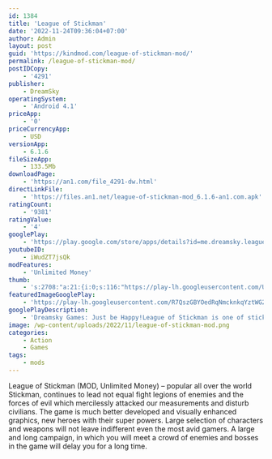 ```yaml
---
id: 1384
title: 'League of Stickman'
date: '2022-11-24T09:36:04+07:00'
author: Admin
layout: post
guid: 'https://kindmod.com/league-of-stickman-mod/'
permalink: /league-of-stickman-mod/
postIDCopy:
    - '4291'
publisher:
    - DreamSky
operatingSystem:
    - 'Android 4.1'
priceApp:
    - '0'
priceCurrencyApp:
    - USD
versionApp:
    - 6.1.6
fileSizeApp:
    - 133.5Mb
downloadPage:
    - 'https://an1.com/file_4291-dw.html'
directLinkFile:
    - 'https://files.an1.net/league-of-stickman-mod_6.1.6-an1.com.apk'
ratingCount:
    - '9381'
ratingValue:
    - '4'
googlePlay:
    - 'https://play.google.com/store/apps/details?id=me.dreamsky.leagueofstickman'
youtubeID:
    - iWudZT7jsQk
modFeatures:
    - 'Unlimited Money'
thumb:
    - 's:2708:"a:21:{i:0;s:116:"https://play-lh.googleusercontent.com/U2-iO7peM-x-utNjl__C5EBJvNI03V2Zl5TIauGjTVcf40DTE7OQc60Eucw9Aj3dq-fi=w526-h296";i:1;s:115:"https://play-lh.googleusercontent.com/4rjS57OCYr8trs0n_VlGHgJyLkUVTtuacdEsbBHEpF2i1txudpcBkLme8HkMB5OsHIg=w526-h296";i:2;s:115:"https://play-lh.googleusercontent.com/cWMVqPbOCtfFf6j634YTe14vBUH4T2lIzjTGzjruNQeeyo17x0p1r61TBpd-nfvzIzc=w526-h296";i:3;s:115:"https://play-lh.googleusercontent.com/XXob2TLDATXNJa8uKPpni3limtZ9GIGdddYuXNvnrt1TNO1o0ONn2itBZAj-Kp8NMwY=w526-h296";i:4;s:115:"https://play-lh.googleusercontent.com/xx24aiZHzz5mKk4LzfUUHqUaVtUwTUfOrpENB4k5FobnNUrnMnnv2R47OABf42sFCQo=w526-h296";i:5;s:115:"https://play-lh.googleusercontent.com/F49JDV2PmX3OXTJTTERNWC7jpcLYe8nFGbdAOh0pnsZK0YB6rVFjwvwcc2WDxEfE0sQ=w526-h296";i:6;s:116:"https://play-lh.googleusercontent.com/4DcZpEDSaBQ1GbgKhLvfxaWrEcJ9rttPrAnLswgJIV7kXxKHsPTAD1XttmSvJifVtftV=w526-h296";i:7;s:115:"https://play-lh.googleusercontent.com/Xt3nZlS2OqkpRt3MKR1RSPV23k5RKwiDSsEM88lqcK1YDTxvzDbuv6IOsXEInqNeByk=w526-h296";i:8;s:115:"https://play-lh.googleusercontent.com/tpoWEkNZFHTHMWiZv3wD4GGXTuzyyBthGthHpg8efzzBcZ_1ZWKqNVwDoK_m0Tw3wy8=w526-h296";i:9;s:114:"https://play-lh.googleusercontent.com/G60MaUQW8LlHPa6Muzj4i0uc6qBvWv6WLHUQOIbkvcHpEgzcZcEFxpyDNANsKjrbow=w526-h296";i:10;s:115:"https://play-lh.googleusercontent.com/5LbRoJPhRut4uZXQrEi6VhI-bxWvm_iv9wmRlVE_0HmXdy0jovkb0kSqpXIv3QSRCMU=w526-h296";i:11;s:114:"https://play-lh.googleusercontent.com/L42r2SDuweQA0F9zocxZ2Nh2KA2pXk2e2_0r-d4CyY9vO18u1FxOuFCIW9B3XWKZKw=w526-h296";i:12;s:114:"https://play-lh.googleusercontent.com/UwnBAozTykomQterquvOKDCODiS3OVMBTRYhjD4siae5SiRt3nYACWZFNaIvCZeW1A=w526-h296";i:13;s:115:"https://play-lh.googleusercontent.com/WxB-KtMegKavvs0SxRQhyFs4BzjnGRGdYnfnJZKm9_cixd523WywjklVXU_x1elBSC0=w526-h296";i:14;s:116:"https://play-lh.googleusercontent.com/kC8aVeVdawcnMQejOIeny0ea0_5pbKz3FlIhLXoMyOboGL8BZLyCpb2i6OFoZ27OJyho=w526-h296";i:15;s:114:"https://play-lh.googleusercontent.com/UUz6-8j5cDUbT6kKK1McjOokrno9ijZdpjUK7wFVEcHMw39228xRO7HBpLMBV3sjeA=w526-h296";i:16;s:116:"https://play-lh.googleusercontent.com/-Zk37FgW6cXsf3dEqqrFSydPX4idmlJ_vM1f8gdS_quYJoGbnUiPe8hXsWRdhF7rjZHL=w526-h296";i:17;s:116:"https://play-lh.googleusercontent.com/NYwpZfwxsRGCAFq_lRlqmF00KS1hA_-xTHCF9CtqsOa1kT7G4cPgWomZagZwuvk8Inr2=w526-h296";i:18;s:115:"https://play-lh.googleusercontent.com/Evr3c44Bdi8g1hnf0ta3xHOoWWILuowalXHbABtR4p5aZpMSoOsHHGucOe5DBFdwhm4=w526-h296";i:19;s:116:"https://play-lh.googleusercontent.com/94VcddnJtNEhihYPogn-G00nm3-tgEaYD6gyLt9XOWPNTYEq01jhctjwnL3xNZ6t6Qeq=w526-h296";i:20;s:115:"https://play-lh.googleusercontent.com/DQuVXguwYN5gBk1bW7brnphoFzVqm-be6cjsJJE6t3KBTsS7Ii90-oyDNDjdcz0uXLU=w526-h296";}";'
featuredImageGooglePlay:
    - 'https://play-lh.googleusercontent.com/R7QszGBYOedRqNmcknkqYztWG2J1mNgYV7evR_Cx_QMfH2OQTDWopuRXauSf6TegYkU'
googlePlayDescription:
    - 'Dreamsky Games: Just be Happy!League of Stickman is one of stickman style cross-action mobile game, it''s shadow fighters, smash up all enemies! blow all monsters! Ultimate challenge! An original multi-heroes real-time combat, a strong sense of combat with perfect sound effect, gives you a different combat experience.[Shadow fighter Action Game ].'
image: /wp-content/uploads/2022/11/league-of-stickman-mod.png
categories:
    - Action
    - Games
tags:
    - mods
---
```


League of Stickman (MOD, Unlimited Money) – popular all over the world Stickman, continues to lead not equal fight legions of enemies and the forces of evil which mercilessly attacked our measurements and disturb civilians. The game is much better developed and visually enhanced graphics, new heroes with their super powers. Large selection of characters and weapons will not leave indifferent even the most avid gamers. A large and long campaign, in which you will meet a crowd of enemies and bosses in the game will delay you for a long time.